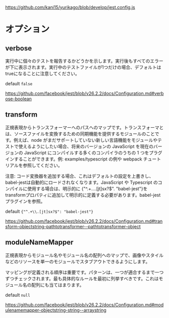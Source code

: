 https://github.com/kani15/yurikago/blob/develop/jest.config.js

# オプション

## verbose

実行中に個々のテストを報告するかどうかを示します。実行後もすべてのエラーが下に表示されます。実行中のテストファイルが1つだけの場合、デフォルトはtrueになることに注意してください。

default `false`

https://github.com/facebook/jest/blob/v26.2.2/docs/Configuration.md#verbose-boolean

## transform

正規表現からトランスフォーマーへのパスへのマップです。トランスフォーマとは、ソースファイルを変換するための同期機能を提供するモジュールのことです。例えば、node がまだサポートしていない新しい言語機能をモジュールやテストで使えるようにしたい場合、将来のバージョンの JavaScript を現在のバージョンの JavaScript にコンパイルする多くのコンパイラのうちの 1 つをプラグインすることができます。例: examples/typescript の例や webpack チュートリアルを参照してください。

注意: コード変換器を追加する場合、これはデフォルトの設定を上書きし、babel-jestは自動的にロードされなくなります。JavaScript や Typescript のコンパイルに使用する場合は、明示的に {"^.+\....[jt]sx?$". "babel-jest"}をtransformプロパティに追加して明示的に定義する必要があります。babel-jestプラグインを参照。

default `{"^.+\\.[jt]sx?$": "babel-jest"}`

https://github.com/facebook/jest/blob/v26.2.2/docs/Configuration.md#transform-objectstring-pathtotransformer--pathtotransformer-object

## moduleNameMapper

正規表現からモジュール名やモジュール名の配列へのマップで、画像やスタイルなどのリソースを単一のモジュールでスタブアウトできるようにします。

マッピングが定義される順序は重要です。パターンは、一つが適合するまで一つずつチェックされます。最も具体的なルールを最初に列挙すべきです。これはモジュール名の配列にも当てはまります。

default `null`

https://github.com/facebook/jest/blob/v26.2.2/docs/Configuration.md#modulenamemapper-objectstring-string--arraystring
